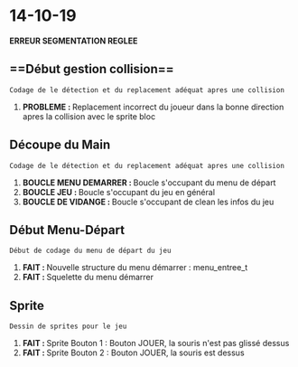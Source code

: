 # 14-10-19

<b>ERREUR SEGMENTATION REGLEE</b>

## ==Début gestion collision==
    Codage de le détection et du replacement adéquat apres une collision
<ol>
    <li><b>PROBLEME : </b>Replacement incorrect du joueur dans la bonne direction apres la collision avec le sprite bloc</li>
</ol>

## Découpe du Main
    Codage de le détection et du replacement adéquat apres une collision
<ol>
    <li><b>BOUCLE MENU DEMARRER : </b>Boucle s'occupant du menu de départ</li>
    <li><b>BOUCLE JEU : </b>Boucle s'occupant du jeu en général</li>
    <li><b>BOUCLE DE VIDANGE : </b>Boucle s'occupant de clean les infos du jeu</li>
</ol>

## Début Menu-Départ
    Début de codage du menu de départ du jeu 
<ol>
    <li><b>FAIT : </b> Nouvelle structure du menu démarrer : menu_entree_t</li>
    <li><b>FAIT : </b> Squelette du menu démarrer</li>
</ol>

## Sprite
    Dessin de sprites pour le jeu
<ol>
    <li><b>FAIT : </b> Sprite Bouton 1 : Bouton JOUER, la souris n'est pas glissé dessus</li>
    <li><b>FAIT : </b> Sprite Bouton 2 : Bouton JOUER, la souris est dessus</li>
</ol>
